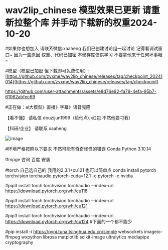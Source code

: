 # wav2lip_chinese 模型效果已更新 请重新拉整个库 并手动下载新的权重2024-10-20

#如果你也想加入 请联系微信:xaaheng 我们已创建讨论组一起讨论 记得看调试窗口~ 因为一些原因 权重、代码已加密 本储存库仅供学习 不要拿他来干任何坏事哦~

#模型（模型已加密 但下载即可免费使用）: [https://github.com/zvxme/wav2lip_chinese/releases/tag/checkpoint_20241014](https://github.com/zvxme/wav2lip_chinese/releases/tag/checkpoint)





https://github.com/user-attachments/assets/e8d76e92-fa79-4efa-95b7-61062abfec69




#正在做：ai大模型》直播》字幕》语音克隆

【看不懂】 请私信 douzijun1999（给他点小红包 不然他要刁我）

【科研/企业】 请联系 xaaheng


![image](https://github.com/user-attachments/assets/2f83a491-3042-4280-89fa-5284abfa9465)



#环境严格按照以下要求 不然可能有奇奇怪怪的错误
Conda Python 3.10.14

ffmpge 咨询 百度 安装

#torch 自己选自己的 我用的2.3.1+cu121 也可以简单点 conda install pytorch torchvision torchaudio pytorch-cuda=12.1 -c pytorch -c nvidia

#pip3 install torch torchvision torchaudio --index-url https://download.pytorch.org/whl/cu118

#pip3 install torch torchvision torchaudio --index-url https://download.pytorch.org/whl/cu121

#pip3 install torch torchvision torchaudio --index-url https://download.pytorch.org/whl/cu124
#下面的一个都不能少

#pip install -i https://pypi.tuna.tsinghua.edu.cn/simple  websockets imageio-ffmpeg wxpython librosa matplotlib scikit-image ultralytics mediapipe  cryptography


